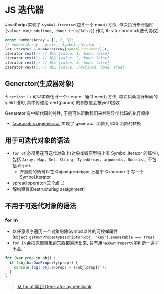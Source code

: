 # JS 迭代器

JavaScript 实现了 `Symbol.iterator`(包含一个 next() 方法, 每次执行都会返回`{value: xxx/undefined, done: true/false}`) 作为 Iterator protocol(迭代协议)

```javascript
const numbersArray = [1, 2, 3];
// numbersArray.__proto__.Symbol.iterator
let iterator = numbersArray[Symbol.iterator]();
iterator.next(); // 输出 {value: 1, done: false}
iterator.next(); // 输出 {value: 2, done: false}
iterator.next(); // 输出 {value: 3, done: false}
iterator.next(); // 输出 {value: undefined, done: true}
```

## Generator(生成器对象)

`function* ()` 可以实例化出一个 iterator. 通过 next() 方法, 每次只会执行里面的 yield 语句, 其中传递给 next(param) 的参数值会被yield接收

Generator 有中断代码的特性, 于是可以帮助我们来控制异步代码的执行顺序

* [facebook's regenerator](http://facebook.github.io/regenerator/) 实现了 generator 函数到 ES5 函数的转换

## 用于可迭代对象的语法

* `for of` 必须用在可迭代对象上(对象或者原型链上有 Symbol.iterator 的属性), 包括 `Array, Map, Set, String, TypedArray, arguments, NodeList`, 不包括 `Object`
  * 开脑洞的话可以在 Object.prototype 上基于 Generator 手写一个 Symbol.iterator
* spread operator(三个点...)
* 解构赋值(Destructuring assignment)

## 不用于可迭代对象的语法

### for in

* 以任意顺序遍历一个对象的除Symbol以外的可枚举属性(`Object.getOwnPropertyDescriptor(obj, "key").enumerable === true`)
* `for in` 会把原型链里的东西都遍历出来, 只有用`hasOwnProperty`多判断一遍才不会, `

```javascript
for (var prop in obj) {
  if (obj.hasOwnProperty(prop)) {
    console.log(`obj.${prop} = ${obj[prop]}`);
  }
}
```

> [从 for of 聊到 Generator by dendoink](https://juejin.im/post/5c40484bf265da61171cfb4d)
